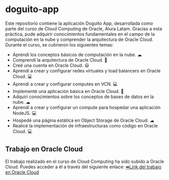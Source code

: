 # doguito-app

Este repositorio contiene la aplicación Doguito App, desarrollada como parte del curso de Cloud Computing de Oracle, Alura Latam. Gracias a esta práctica, pude adquirir conocimientos fundamentales en el campo de la computación en la nube y comprender la arquitectura de Oracle Cloud. Durante el curso, se cubrieron los siguientes temas:

- Aprendí los conceptos básicos de computación en la nube. ☁
- Comprendí la arquitectura de Oracle Cloud. 🔨
- Creé una cuenta en Oracle Cloud. 😃
- Aprendí a crear y configurar redes virtuales y load balancers en Oracle Cloud. 💻
- Aprendí a crear y configurar computes en VCN. 💻
- Implementé una aplicación básica en Oracle Cloud. 📱
- Adquirí conocimientos sobre los conceptos de bases de datos en la nube. ☁
- Aprendí a crear y configurar un compute para hospedar una aplicación NodeJS. 💻
- Hospedé una página estática en Object Storage de Oracle Cloud. ☁
- Realicé la implementación de infraestructuras como código en Oracle Cloud. 💻

## Trabajo en Oracle Cloud
El trabajo realizado en el curso de Cloud Computing ha sido subido a Oracle Cloud. Puedes acceder a él a través del siguiente enlace: [➡Link del trabajo en Oracle Cloud](http://152.67.229.148/vistas/lista_cliente.html)

